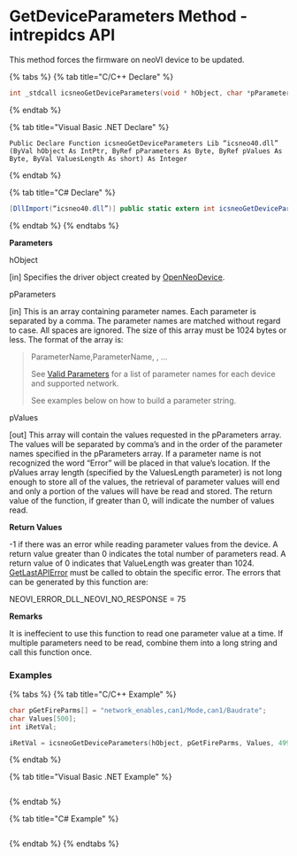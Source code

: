 # GetDeviceParameters Method - intrepidcs API

This method forces the firmware on neoVI device to be updated.

{% tabs %}
{% tab title="C/C++ Declare" %}
```cpp
int _stdcall icsneoGetDeviceParameters(void * hObject, char *pParameters, char *pValues, short ValuesLength);
```
{% endtab %}

{% tab title="Visual Basic .NET Declare" %}
```vbnet
Public Declare Function icsneoGetDeviceParameters Lib “icsneo40.dll” (ByVal hObject As IntPtr, ByRef pParameters As Byte, ByRef pValues As Byte, ByVal ValuesLength As short) As Integer
```
{% endtab %}

{% tab title="C# Declare" %}
```csharp
[DllImport(“icsneo40.dll”)] public static extern int icsneoGetDeviceParameters(IntPtr hObject, ref byte pParameters, ref byte pValues, short ValuesLength);
```
{% endtab %}
{% endtabs %}

**Parameters**

hObject

\[in] Specifies the driver object created by [OpenNeoDevice](../../basic-functions-overview-intrepidcs-api/openneodevice-method-intrepidcs-api.md).

pParameters

\[in] This is an array containing parameter names. Each parameter is separated by a comma. The parameter names are matched without regard to case. All spaces are ignored. The size of this array must be 1024 bytes or less. The format of the array is:

> ParameterName,ParameterName, , …
>
> See [Valid Parameters](../../structures-types-and-defines-overview-intrepidcs-api/setting-structures-overview-intrepidcs-api/valid-parameter-names-for-the-setdeviceparameter-and-getdeviceparameter-methods.md) for a list of parameter names for each device and supported network.
>
> See examples below on how to build a parameter string.

pValues

\[out] This array will contain the values requested in the pParameters array. The values will be separated by comma’s and in the order of the parameter names specified in the pParameters array. If a parameter name is not recognized the word “Error” will be placed in that value’s location. If the pValues array length (specified by the ValuesLength parameter) is not long enough to store all of the values, the retrieval of parameter values will end and only a portion of the values will have be read and stored. The return value of the function, if greater than 0, will indicate the number of values read.

**Return Values**

\-1 if there was an error while reading parameter values from the device. A return value greater than 0 indicates the total number of parameters read. A return value of 0 indicates that ValueLength was greater than 1024. [GetLastAPIError](../../error-functions-overview-intrepidcs-api/getlastapierror-method-intrepidcs-api.md) must be called to obtain the specific error. The errors that can be generated by this function are:

NEOVI\_ERROR\_DLL\_NEOVI\_NO\_RESPONSE = 75

**Remarks**

It is ineffecient to use this function to read one parameter value at a time. If multiple parameters need to be read, combine them into a long string and call this function once.

### Examples

{% tabs %}
{% tab title="C/C++ Example" %}
```cpp
char pGetFireParms[] = "network_enables,can1/Mode,can1/Baudrate";
char Values[500];
int iRetVal;

iRetVal = icsneoGetDeviceParameters(hObject, pGetFireParms, Values, 499);
```
{% endtab %}

{% tab title="Visual Basic .NET Example" %}
```vbnet
```
{% endtab %}

{% tab title="C# Example" %}
```csharp
```
{% endtab %}
{% endtabs %}
